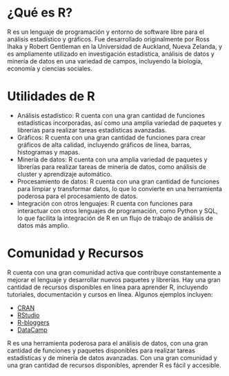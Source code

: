 # ¿Qué es R?

R es un lenguaje de programación y entorno de software libre para el análisis estadístico y gráficos. Fue desarrollado originalmente por Ross Ihaka y Robert Gentleman en la Universidad de Auckland, Nueva Zelanda, y es ampliamente utilizado en investigación estadística, análisis de datos y minería de datos en una variedad de campos, incluyendo la biología, economía y ciencias sociales.

# Utilidades de R

- Análisis estadístico: R cuenta con una gran cantidad de funciones estadísticas incorporadas, así como una amplia variedad de paquetes y librerías para realizar tareas estadísticas avanzadas.
- Gráficos: R cuenta con una gran cantidad de funciones para crear gráficos de alta calidad, incluyendo gráficos de línea, barras, histogramas y mapas.
- Minería de datos: R cuenta con una amplia variedad de paquetes y librerías para realizar tareas de minería de datos, como análisis de cluster y aprendizaje automático.
- Procesamiento de datos: R cuenta con una gran cantidad de funciones para limpiar y transformar datos, lo que lo convierte en una herramienta poderosa para el procesamiento de datos.
- Integración con otros lenguajes: R cuenta con funciones para interactuar con otros lenguajes de programación, como Python y SQL, lo que facilita la integración de R en un flujo de trabajo de análisis de datos más amplio.

# Comunidad y Recursos

R cuenta con una gran comunidad activa que contribuye constantemente a mejorar el lenguaje y desarrollar nuevos paquetes y librerías. Hay una gran cantidad de recursos disponibles en línea para aprender R, incluyendo tutoriales, documentación y cursos en línea. Algunos ejemplos incluyen:

- [CRAN](https://cran.r-project.org/)
- [RStudio](https://rstudio.com/)
- [R-bloggers](https://www.r-bloggers.com/)
- [DataCamp](https://www.datacamp.com/courses/free-introduction-to-r)

R es una herramienta poderosa para el análisis de datos, con una gran cantidad de funciones y paquetes disponibles para realizar tareas estadísticas y de minería de datos avanzadas. Con una gran comunidad y una gran cantidad de recursos disponibles, aprender R es fácil y accesible.
